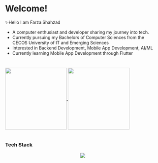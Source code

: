 # Welcome!
✨Hello I am Farza Shahzad
- A computer enthusiast and developer sharing my journey into tech.
- Currently pursuing my Bachelors of Computer Sciences from the CECOS University of IT and Emerging Sciences
- Interested in Backend Development, Mobile App Development, AI/ML
- Currently learning Mobile App Development through Flutter
#

<a href="https://github.com/anuraghazra/github-readme-stats">
  <img height=200 align="center" src="https://github-readme-stats.vercel.app/api?username=farzask&theme=tokyonight" />
</a>
<a href="https://github.com/anuraghazra/convoychat">
  <img height=200 align="center" src="https://github-readme-stats.vercel.app/api/top-langs?username=farzask&theme=tokyonight&layout=compact&langs_count=8&card_width=320" />
</a>

#
### Tech Stack
<p align="center">
  <a href="https://skillicons.dev">
    <img src="https://skillicons.dev/icons?i=c,cpp,python,dart,flutter,figma,html,css" />
  </a>
</p>
